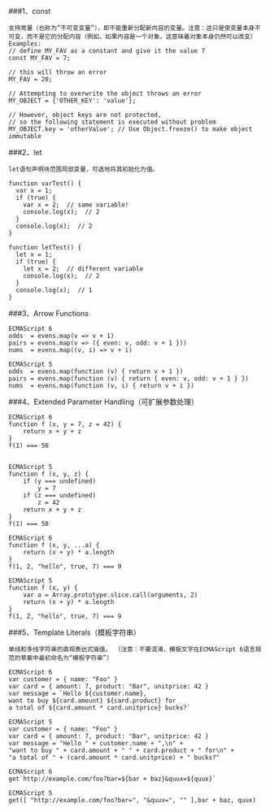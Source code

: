 ###1、const 

    支持常量（也称为“不可变变量”），即不能重新分配新内容的变量。注意：这只是使变量本身不可变，而不是它的分配内容（例如，如果内容是一个对象，这意味着对象本身仍然可以改变）
    Examples:
    // define MY_FAV as a constant and give it the value 7
    const MY_FAV = 7;
    
    // this will throw an error
    MY_FAV = 20;
    
    // Attempting to overwrite the object throws an error
    MY_OBJECT = {'OTHER_KEY': 'value'};
    
    // However, object keys are not protected,
    // so the following statement is executed without problem
    MY_OBJECT.key = 'otherValue'; // Use Object.freeze() to make object immutable
    
    
###2、let
    
    let语句声明块范围局部变量，可选地将其初始化为值。
    
    function varTest() {
      var x = 1;
      if (true) {
        var x = 2;  // same variable!
        console.log(x);  // 2
      }
      console.log(x);  // 2
    }
    
    function letTest() {
      let x = 1;
      if (true) {
        let x = 2;  // different variable
        console.log(x);  // 2
      }
      console.log(x);  // 1
    }
    
###3、Arrow Functions
    
    ECMAScript 6
    odds  = evens.map(v => v + 1)
    pairs = evens.map(v => ({ even: v, odd: v + 1 }))
    nums  = evens.map((v, i) => v + i)
    
    ECMAScript 5
    odds  = evens.map(function (v) { return v + 1 })
    pairs = evens.map(function (v) { return { even: v, odd: v + 1 } })
    nums  = evens.map(function (v, i) { return v + i })
    
###4、Extended Parameter Handling（可扩展参数处理）
    
    ECMAScript 6 
    function f (x, y = 7, z = 42) {
        return x + y + z
    }
    f(1) === 50
    
    
    ECMAScript 5
    function f (x, y, z) {
        if (y === undefined)
            y = 7
        if (z === undefined)
            z = 42
        return x + y + z
    }
    f(1) === 50
    
    ECMAScript 6 
    function f (x, y, ...a) {
        return (x + y) * a.length
    }
    f(1, 2, "hello", true, 7) === 9
    
    ECMAScript 5
    function f (x, y) {
        var a = Array.prototype.slice.call(arguments, 2)
        return (x + y) * a.length
    }
    f(1, 2, "hello", true, 7) === 9
    
###5、Template Literals（模板字符串）
    
    单线和多线字符串的直观表达式插值。 （注意：不要混淆，模板文字在ECMAScript 6语言规范的草案中最初命名为“模板字符串”）
    
    ECMAScript 6
    var customer = { name: "Foo" }
    var card = { amount: 7, product: "Bar", unitprice: 42 }
    var message = `Hello ${customer.name},
    want to buy ${card.amount} ${card.product} for
    a total of ${card.amount * card.unitprice} bucks?`
    
    ECMAScript 5
    var customer = { name: "Foo" }
    var card = { amount: 7, product: "Bar", unitprice: 42 }
    var message = "Hello " + customer.name + ",\n" +
    "want to buy " + card.amount + " " + card.product + " for\n" +
    "a total of " + (card.amount * card.unitprice) + " bucks?"
    
    ECMAScript 6
    get`http://example.com/foo?bar=${bar + baz}&quux=${quux}`
    
    ECMAScript 5
    get([ "http://example.com/foo?bar=", "&quux=", "" ],bar + baz, quux)
